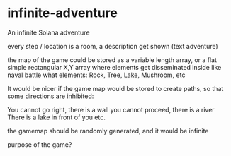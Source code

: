 # infinite-adventure
An infinite Solana adventure

every step / location is a room, a description get shown (text adventure)

the map of the game could be stored as a variable length array, or a flat simple rectangular X,Y array where elements get disseminated inside
like naval battle
what elements:
Rock, Tree, Lake, Mushroom, etc

It would be nicer if the game map would be stored to create paths, so that some directions are inhibited:

You cannot go right, there is a wall
you cannot proceed, there is a river
There is a lake in front of you
etc.

the gamemap should be randomly generated, and it would be infinite

purpose of the game?